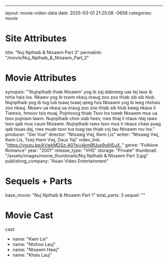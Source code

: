 ---
layout: movie-video-data
date: 2025-03-01 21:25:08 -0658
categories: movie

# Site Attributes
title: "Nuj Nplhaib & Ntxawm Part 3"
permalink: "/movie/Nuj_Nplhaib_&_Ntxawm_Part_3"

# Movie Attributes
synopsis: "'Nujnplhaib thiab Ntxawm' yog ib zaj dabneeg uas tej laus ib txhis hais los. Nkawv yog ib txwm nkauj nraug zoo zoo thiab sib sib hlub. Nujnplhaib yog ib tug tub txawj txawj qeeg hos Ntxawm yog ib leeg ntxhais zoo nkauj. Nkawv ua nkauj ua nraug zoo zoo thiab sib hlub kawg nkaus li Tiamsis, hmoov tsis muaj, Pojntxoog thiab Tsov los txeeb Ntxawm mus ua tsov pojniam lawm. Nujnplhaib chim siab heev, nws thiaj li ntaus ntaj raws tsov qab mus caum Ntxawm. Nujnplhaib raws tsov mus ti nkaus chaw puag qab tsuas daj, nws muab tsov tua tuag tas thiab coj tau Ntxawm rov los."
producer: "Ger Vue"
director: "Ntxawg Vwj, Kwm Lis"
writer: "Ntxawg Vwj, Kwm Lis, Tswj Hwm Vwj, Daus Yaj"
video_link: "https://youtu.be/kVwkMDSz-A0?si=kkmBfJux9olHEuX_"
genre: "Folklore Romance"
year: "2001"
release_type: "VHS"
storage: "Private"
thumbnail: "/assets/images/movie_thumbnails/Nuj Nplhaib & Ntxawm Part 3.jpg"
publishing_company: "Asian Video Entertainment"

# Sequels + Parts
base_movie: "Nuj Nplhaib & Ntxawm Part 1"
total_parts: 3
sequel: ""

# Movie Cast
cast:
- name: "Kwm Lis"
- name: "Ntxhoo Lauj"
- name: "Ntxawm Hawj"
- name: "Khais Lauj"